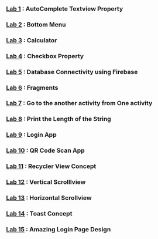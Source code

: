 ### [Lab 1](https://github.com/jatindhobi/Android-Studio/blob/main/AutoCompleteTextview.zip) : AutoComplete Textview Property
### [Lab 2](https://github.com/jatindhobi/Android-Studio/blob/main/BottomMenu.zip) : Bottom Menu 
### [Lab 3](https://github.com/jatindhobi/Android-Studio/blob/main/Calculator.zip) : Calculator
### [Lab 4](https://github.com/jatindhobi/Android-Studio/blob/main/Checkbox.zip) : Checkbox Property 
### [Lab 5](https://github.com/jatindhobi/Android-Studio/blob/main/FirebaseProject.zip) : Database Connectivity using Firebase
### [Lab 6](https://github.com/jatindhobi/Android-Studio/blob/main/Fragmnet.zip) : Fragments
### [Lab 7](https://github.com/jatindhobi/Android-Studio/blob/main/Jump_One_Activity_To_Another_Activity.zip) : Go to the another activity from One activity
### [Lab 8](https://github.com/jatindhobi/Android-Studio/blob/main/Length_of_String.zip) : Print the Length of the String
### [Lab 9](https://github.com/jatindhobi/Android-Studio/blob/main/Login.zip) : Login App
### [Lab 10](https://github.com/jatindhobi/Android-Studio/blob/main/QR_Code_Scan.zip) : QR Code Scan App
### [Lab 11](https://github.com/jatindhobi/Android-Studio/blob/main/Recylerview.zip) : Recycler View Concept
### [Lab 12](https://github.com/jatindhobi/Android-Studio/blob/main/ScrollView.zip) : Vertical Scrolllview 
### [Lab 13](https://github.com/jatindhobi/Android-Studio/blob/main/ScrollView_Horizontal.zip) : Horizontal Scrollview
### [Lab 14](https://github.com/jatindhobi/Android-Studio/blob/main/Toast.zip) : Toast Concept
### [Lab 15](https://github.com/jatindhobi/Android-Studio/blob/main/UI.zip) : Amazing Login Page Design
